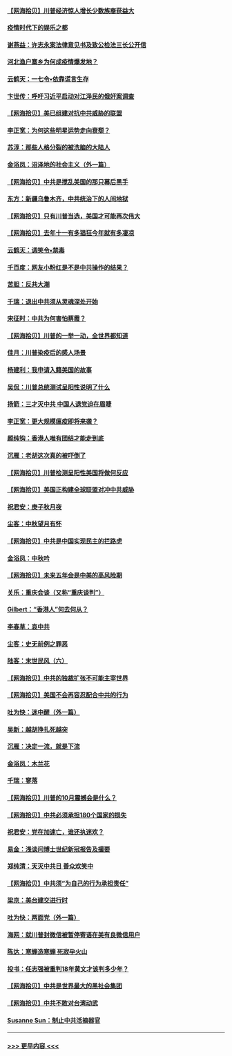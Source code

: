 #### [【网海拾贝】川普经济惊人增长少数族裔获益大](../pages/nsc993/n12471565.md?t=10131302) 
#### [疫情时代下的娱乐之都](../pages/nsc993/n12471312.md?t=10131302) 
#### [谢燕益：许志永案法律意见书及致公检法三长公开信](../pages/nsc993/n12470870.md?t=10131302) 
#### [河北渔户寨乡为何成疫情爆发地？](../pages/nsc993/n12464936.md?t=10131302) 
#### [云鹤天：一七令▪依靠谎言生存](../pages/nsc993/n12470034.md?t=10131302) 
#### [卞世传：呼吁习近平启动对江泽民的俄奸案调查](../pages/nsc993/n12469722.md?t=10131302) 
#### [【网海拾贝】美已组建对抗中共威胁的联盟](../pages/nsc993/n12469018.md?t=10131302) 
#### [李正宽：为何这些明星运势走向衰颓？](../pages/nsc993/n12468730.md?t=10131302) 
#### [苏淳：那些人格分裂的被洗脑的大陆人](../pages/nsc993/n12467858.md?t=10131302) 
#### [金浴凤：沼泽地的社会主义（外一篇）](../pages/nsc993/n12467792.md?t=10131302) 
#### [【网海拾贝】中共是搅乱美国的那只幕后黑手](../pages/nsc993/n12467700.md?t=10131302) 
#### [东方：新疆乌鲁木齐，中共统治下的人间地狱](../pages/nsc993/n12466075.md?t=10131302) 
#### [【网海拾贝】只有川普当选，美国才可能再次伟大](../pages/nsc993/n12466013.md?t=10131302) 
#### [【网海拾贝】去年十一有多猖狂今年就有多凄凉](../pages/nsc993/n12463649.md?t=10131302) 
#### [云鹤天：调笑令▪禁毒](../pages/nsc993/n12462975.md?t=10131302) 
#### [千百度：网友小粉红是不是中共操作的结果？](../pages/nsc993/n12461025.md?t=10131302) 
#### [苦胆：反共大潮](../pages/nsc993/n12459469.md?t=10131302) 
#### [千瑞：退出中共须从灵魂深处开始](../pages/nsc993/n12459437.md?t=10131302) 
#### [宋征时：中共为何害怕蔡霞？](../pages/nsc993/n12459097.md?t=10131302) 
#### [【网海拾贝】川普的一举一动，全世界都知道](../pages/nsc993/n12458825.md?t=10131302) 
#### [佳月：川普染疫后的感人场景](../pages/nsc993/n12456994.md?t=10131302) 
#### [杨建利：我申请入籍美国的故事](../pages/nsc993/n12455635.md?t=10131302) 
#### [吴侃：川普总统测试呈阳性说明了什么](../pages/nsc993/n12451869.md?t=10131302) 
#### [扬箭：三才灭中共 中国人退党迫在眉睫](../pages/nsc993/n12451842.md?t=10131302) 
#### [李正宽：更大规模瘟疫即将来袭？](../pages/nsc993/n12451455.md?t=10131302) 
#### [颜纯钩：香港人唯有团结才能走到底](../pages/nsc993/n12450870.md?t=10131302) 
#### [沉雁：老胡这次真的被吓倒了](../pages/nsc993/n12449796.md?t=10131302) 
#### [【网海拾贝】川普检测呈阳性美国将做何反应](../pages/nsc993/n12449042.md?t=10131302) 
#### [【网海拾贝】美国正构建全球联盟对冲中共威胁](../pages/nsc993/n12446580.md?t=10131302) 
#### [祝君安：庚子秋月夜](../pages/nsc993/n12445870.md?t=10131302) 
#### [尘客：中秋望月有怀](../pages/nsc993/n12444632.md?t=10131302) 
#### [【网海拾贝】中共是中国实现民主的拦路虎](../pages/nsc993/n12443573.md?t=10131302) 
#### [金浴凤：中秋吟](../pages/nsc993/n12441773.md?t=10131302) 
#### [【网海拾贝】未来五年会是中美的高风险期](../pages/nsc993/n12440760.md?t=10131302) 
#### [关乐：重庆会谈（又称“重庆谈判”）](../pages/nsc993/n12437525.md?t=10131302) 
#### [Gilbert：“香港人”何去何从？](../pages/nsc993/n12435894.md?t=10131302) 
#### [李春草：哀中共](../pages/nsc993/n12435874.md?t=10131302) 
#### [尘客：史无前例之罪恶](../pages/nsc993/n12435762.md?t=10131302) 
#### [陆客：末世民风（六）](../pages/nsc993/n12435354.md?t=10131302) 
#### [【网海拾贝】中共的独裁扩张不可能主宰世界](../pages/nsc993/n12435151.md?t=10131302) 
#### [【网海拾贝】美国不会再容忍配合中共的行为](../pages/nsc993/n12433808.md?t=10131302) 
#### [吐为快：迷中醒（外一篇）](../pages/nsc993/n12433585.md?t=10131302) 
#### [吴新：越胡挣扎死越突](../pages/nsc993/n12433562.md?t=10131302) 
#### [沉雁：决定一流，就是下流](../pages/nsc993/n12432128.md?t=10131302) 
#### [金浴凤：木兰花](../pages/nsc993/n12432124.md?t=10131302) 
#### [千瑞：寥落](../pages/nsc993/n12432071.md?t=10131302) 
#### [【网海拾贝】川普的10月震撼会是什么？](../pages/nsc993/n12431624.md?t=10131302) 
#### [【网海拾贝】中共必须承担180个国家的损失](../pages/nsc993/n12428893.md?t=10131302) 
#### [祝君安：党在加速亡，谁还执迷欢？](../pages/nsc993/n12428652.md?t=10131302) 
#### [易金：浅谈闫博士世纪新冠报告及撮要](../pages/nsc993/n12426822.md?t=10131302) 
#### [郑纯清：天灭中共日 善众欢笑中](../pages/nsc993/n12426784.md?t=10131302) 
#### [【网海拾贝】中共须“为自己的行为承担责任”](../pages/nsc993/n12426067.md?t=10131302) 
#### [梁京：美台建交进行时](../pages/nsc993/n12424066.md?t=10131302) 
#### [吐为快：两面党（外一篇）](../pages/nsc993/n12424043.md?t=10131302) 
#### [海网：就川普封微信被暂停寄语在美有良微信用户](../pages/nsc993/n12424021.md?t=10131302) 
#### [陈达：寒蝉造寒蝉 死寂孕火山](../pages/nsc993/n12423958.md?t=10131302) 
#### [投书：任志强被重判18年黄文才该判多少年？](../pages/nsc993/n12423672.md?t=10131302) 
#### [【网海拾贝】中共是世界最大的黑社会集团](../pages/nsc993/n12423543.md?t=10131302) 
#### [【网海拾贝】中共不敢对台湾动武](../pages/nsc993/n12421418.md?t=10131302) 
#### [Susanne Sun：制止中共活摘器官](../pages/nsc993/n12419654.md?t=10131302) 

----
#### [ >>> 更早内容 <<< ](../indexes/nsc993-earlier.md)
